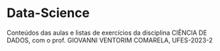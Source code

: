 # Data-Science
Conteúdos das aulas e listas de exercícios da disciplina CIÊNCIA DE DADOS, com o prof. GIOVANNI VENTORIM COMARELA, UFES-2023-2

